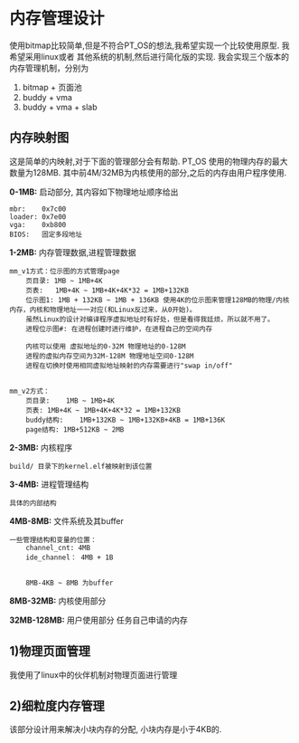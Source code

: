 内存管理设计
====

使用bitmap比较简单,但是不符合PT_OS的想法,我希望实现一个比较使用原型. 我希望采用linux或者
其他系统的机制,然后进行简化版的实现.  我会实现三个版本的内存管理机制，分别为
1) bitmap + 页面池
2) buddy + vma
3) buddy + vma + slab

内存映射图
----

这是简单的内映射,对于下面的管理部分会有帮助. PT_OS 使用的物理内存的最大数量为128MB.
其中前4M/32MB为内核使用的部分,之后的内存由用户程序使用.

**0-1MB:** 启动部分, 其内容如下物理地址顺序给出

	mbr:    0x7c00
	loader: 0x7e00
	vga:    0xb800
	BIOS:   固定多段地址

**1-2MB:** 内存管理数据,进程管理数据

	mm_v1方式：位示图的方式管理page
		页目录: 1MB ~ 1MB+4K
		页表:   1MB+4K ~ 1MB+4K+4K*32 = 1MB+132KB
		位示图1: 1MB + 132KB ~ 1MB + 136KB	使用4K的位示图来管理128MB的物理/内核内存，内核和物理地址一一对应(和Linux反过来，从0开始)。
		虽然Linux的设计对编译程序虚拟地址时有好处，但是看得我廷烦，所以就不用了。
		进程位示图#: 在进程创建时进行维护，在进程自己的空间内存

		内核可以使用 虚拟地址的0-32M 物理地址的0-128M
		进程的虚拟内存空间为32M-128M 物理地址空间0-128M
		进程在切换时使用相同虚拟地址映射的内存需要进行"swap in/off"


	mm_v2方式：
		页目录:	1MB ~ 1MB+4K
		页表:	1MB+4K ~ 1MB+4K+4K*32 = 1MB+132KB
		buddy结构:	1MB+132KB ~ 1MB+132KB+4KB = 1MB+136K
		page结构:	1MB+512KB ~ 2MB

**2-3MB:** 内核程序

	build/ 目录下的kernel.elf被映射到该位置

**3-4MB:** 进程管理结构

    具体的内部结构

**4MB-8MB:** 文件系统及其buffer

	一些管理结构和变量的位置：
		channel_cnt: 4MB
		ide_channel： 4MB + 1B


		8MB-4KB ~ 8MB 为buffer


**8MB-32MB:** 内核使用部分
    

**32MB-128MB:** 用户使用部分
    任务自己申请的内存


1)物理页面管理
----

我使用了linux中的伙伴机制对物理页面进行管理


2)细粒度内存管理
----

该部分设计用来解决小块内存的分配, 小块内存是小于4KB的.
